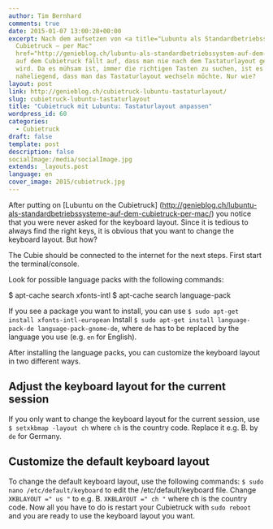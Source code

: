 ```yaml
---
author: Tim Bernhard
comments: true
date: 2015-01-07 13:00:28+00:00
excerpt: Nach dem aufsetzen von <a title="Lubuntu als Standardbetriebssystem auf dem
  Cubietruck – per Mac"
  href="http://genieblog.ch/lubuntu-als-standardbetriebssystem-auf-dem-cubietruck-per-mac/">Lubuntu</a>
  auf dem Cubietruck fällt auf, dass man nie nach dem Tastaturlayout gefragt
  wird. Da es mühsam ist, immer die richtigen Tasten zu suchen, ist es
  naheliegend, dass man das Tastaturlayout wechseln möchte. Nur wie?
layout: post
link: http://genieblog.ch/cubietruck-lubuntu-tastaturlayout/
slug: cubietruck-lubuntu-tastaturlayout
title: "Cubietruck mit Lubuntu: Tastaturlayout anpassen"
wordpress_id: 60
categories:
  - Cubietruck
draft: false
template: post
description: false
socialImage:/media/socialImage.jpg
extends: _layouts.post
language: en
cover_image: 2015/cubietruck.jpg
---
```


After putting on [Lubuntu on the Cubietruck] (http://genieblog.ch/lubuntu-als-standardbetriebssysteme-auf-dem-cubietruck-per-mac/) you notice that you were never asked for the keyboard layout. Since it is tedious to always find the right keys, it is obvious that you want to change the keyboard layout. But how?

The Cubie should be connected to the internet for the next steps.
First start the terminal/console.

Look for possible language packs with the following commands:

  $ apt-cache search xfonts-intl
  $ apt-cache search language-pack

If you see a package you want to install, you can use `$ sudo apt-get install xfonts-intl-european`
Install `$ sudo apt-get install language-pack-de language-pack-gnome-de`, where `de` has to be replaced by the language you use (e.g. `en` for English).

After installing the language packs, you can customize the keyboard layout in two different ways.


## Adjust the keyboard layout for the current session


If you only want to change the keyboard layout for the current session, use `$ setxkbmap -layout ch` where `ch` is the country code. Replace it e.g. B. by `de` for Germany.


## Customize the default keyboard layout


To change the default keyboard layout, use the following commands:
`$ sudo nano /etc/default/keyboard`
to edit the /etc/default/keyboard file. Change `XKBLAYOUT =" us "` to e.g. B. `XKBLAYOUT =" ch "` where ch is the country code.
Now all you have to do is restart your Cubietruck with `sudo reboot` and you are ready to use the keyboard layout you want.
